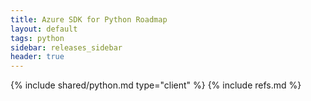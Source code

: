 ```yaml
---
title: Azure SDK for Python Roadmap
layout: default
tags: python
sidebar: releases_sidebar
header: true
---
```

{% include shared/python.md type="client" %}
{% include refs.md %}
